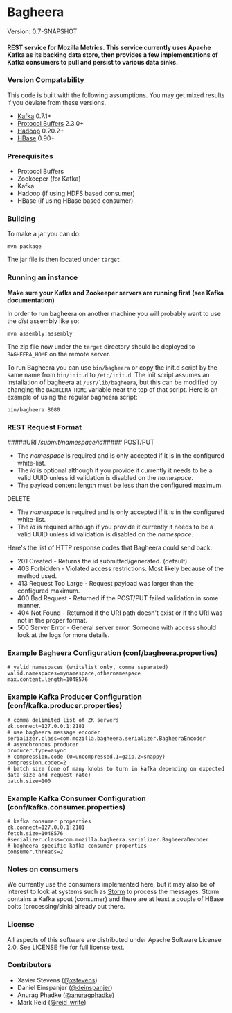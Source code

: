 # Bagheera #

Version: 0.7-SNAPSHOT  

#### REST service for Mozilla Metrics. This service currently uses Apache Kafka as its backing data store, then provides a few implementations of Kafka consumers to pull and persist to various data sinks. ####


### Version Compatability ###
This code is built with the following assumptions.  You may get mixed results if you deviate from these versions.

* [Kafka](http://incubator.apache.org/kafka) 0.7.1+
* [Protocol Buffers](https://developers.google.com/protocol-buffers) 2.3.0+
* [Hadoop](http://hadoop.apache.org) 0.20.2+
* [HBase](http://hbase.apache.org) 0.90+

### Prerequisites ###
* Protocol Buffers
* Zookeeper (for Kafka)
* Kafka
* Hadoop (if using HDFS based consumer)
* HBase (if using HBase based consumer)

### Building ###
To make a jar you can do:  

`mvn package`

The jar file is then located under `target`.

### Running an instance ###
**Make sure your Kafka and Zookeeper servers are running first (see Kafka documentation)**

In order to run bagheera on another machine you will probably want to use the _dist_ assembly like so:

`mvn assembly:assembly`

The zip file now under the `target` directory should be deployed to `BAGHEERA_HOME` on the remote server.

To run Bagheera you can use `bin/bagheera` or copy the init.d script by the same name from `bin/init.d` to `/etc/init.d`. The init script assumes an installation of bagheera at `/usr/lib/bagheera`, but this can be modified by changing the `BAGHEERA_HOME` variable near the top of that script. Here is an example of using the regular bagheera script:

`bin/bagheera 8080`

### REST Request Format ###
#####URI _/submit/namespace/id_#####
POST/PUT 
* The _namespace_ is required and is only accepted if it is in the configured white-list.
* The _id_ is optional although if you provide it currently it needs to be a valid UUID unless id validation is disabled on the _namespace_. 
* The payload content length must be less than the configured maximum.

DELETE
* The _namespace_ is required and is only accepted if it is in the configured white-list.
* The _id_ is required although if you provide it currently it needs to be a valid UUID unless id validation is disabled on the _namespace_.

Here's the list of HTTP response codes that Bagheera could send back:

* 201 Created - Returns the id submitted/generated. (default)
* 403 Forbidden - Violated access restrictions. Most likely because of the method used.
* 413 Request Too Large - Request payload was larger than the configured maximum.
* 400 Bad Request - Returned if the POST/PUT failed validation in some manner.
* 404 Not Found - Returned if the URI path doesn't exist or if the URI was not in the proper format.
* 500 Server Error - General server error. Someone with access should look at the logs for more details.

### Example Bagheera Configuration (conf/bagheera.properties) ###
    # valid namespaces (whitelist only, comma separated)
    valid.namespaces=mynamespace,othernamespace
    max.content.length=1048576

### Example Kafka Producer Configuration (conf/kafka.producer.properties) ###
    # comma delimited list of ZK servers
    zk.connect=127.0.0.1:2181
    # use bagheera message encoder
    serializer.class=com.mozilla.bagheera.serializer.BagheeraEncoder
    # asynchronous producer
    producer.type=async
    # compression.code (0=uncompressed,1=gzip,2=snappy)
    compression.codec=2
    # batch size (one of many knobs to turn in kafka depending on expected data size and request rate)
    batch.size=100

### Example Kafka Consumer Configuration (conf/kafka.consumer.properties) ###
    # kafka consumer properties
    zk.connect=127.0.0.1:2181
    fetch.size=1048576
    #serializer.class=com.mozilla.bagheera.serializer.BagheeraDecoder
    # bagheera specific kafka consumer properties
    consumer.threads=2

### Notes on consumers ###
We currently use the consumers implemented here, but it may also be of interest to look at systems such as [Storm](https://github.com/nathanmarz/storm) to process the messages. Storm contains a Kafka spout (consumer) and there are at least a couple of HBase bolts (processing/sink) already out there.

### License ###
All aspects of this software are distributed under Apache Software License 2.0. See LICENSE file for full license text.

### Contributors ###

* Xavier Stevens ([@xstevens](http://twitter.com/xstevens))
* Daniel Einspanjer ([@deinspanjer](http://twitter.com/deinspanjer))
* Anurag Phadke ([@anuragphadke](http://twitter.com/anuragphadke))
* Mark Reid ([@reid_write](http://twitter.com/reid_write))
